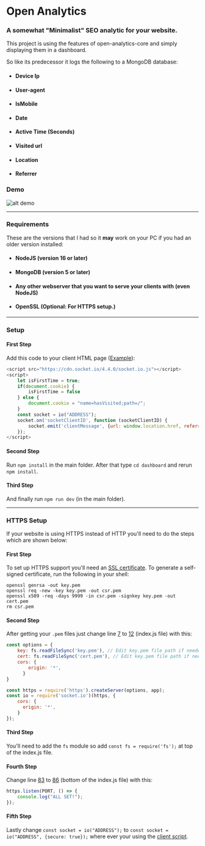 # Open Analytics
### A somewhat "Minimalist" SEO analytic for your website.

This project is using the features of open-analytics-core and simply displaying them in a dashboard.

So like its predecessor it logs the following to a MongoDB database:
- #### Device Ip
- #### User-agent
- #### IsMobile
- #### Date
- #### Active Time (Seconds)
- #### Visited url
- #### Location
- #### Referrer

### Demo

![alt demo](assets/demo.gif)

------------
### Requirements
These are the versions that I had so it **may** work on your PC if you had an older version installed:
- #### NodeJS (version 16 or later)
- #### MongoDB (version 5 or later)
- #### Any other webserver that you want to serve your clients with (even NodeJS)
- #### OpenSSL (Optional: For HTTPS setup.)

------------
### Setup

#### First Step
Add this code to your client HTML page ([Example](assets/clientExample.html "Example")):

```javascript
<script src="https://cdn.socket.io/4.4.0/socket.io.js"></script>
<script>
    let isFirstTime = true;
    if(document.cookie) {
    	isFirstTime = false
    } else {
        document.cookie = "name=hasVisited;path=/";
    }
    const socket = io("ADDRESS");
    socket.on('socketClientID', function (socketClientID) {
        socket.emit('clientMessage', {url: window.location.href, referrer: document.referrer, isFirstVisit: isFirstTime});
    });
</script>
```

#### Second Step
Run `npm install` in the main folder.
After that type `cd dashboard` and rerun `npm install`.
#### Third Step
And finally run `npm run dev` (in the main folder).

------------

### HTTPS Setup
If your website is using HTTPS instead of HTTP you'll need to do the steps which are shown below:
#### First Step
To set up HTTPS support you'll need an [SSL certificate](https://nodejs.org/en/knowledge/HTTP/servers/how-to-create-a-HTTPS-server/ "SSL certificate").
To generate a self-signed certificate, run the following in your shell:

    openssl genrsa -out key.pem
    openssl req -new -key key.pem -out csr.pem
    openssl x509 -req -days 9999 -in csr.pem -signkey key.pem -out cert.pem
    rm csr.pem
    
#### Second Step
After getting your `.pem` files just change line [7](https://github.com/Daniel31x13/open-analytics/blob/14aa0a39bd2af7f432d7a0c044b4af3fbd781058/index.js#L7) to [12](https://github.com/Daniel31x13/open-analytics/blob/14aa0a39bd2af7f432d7a0c044b4af3fbd781058/index.js#L12) (index.js file) with this: 

```javascript
const options = {
    key: fs.readFileSync('key.pem'), // Edit key.pem file path if needed (Default: Main folder)
    cert: fs.readFileSync('cert.pem'), // Edit key.pem file path if needed (Default: Main folder)
    cors: {
        origin: '*',
      }
}

const https = require('https').createServer(options, app);
const io = require('socket.io')(https, {
    cors: {
      origin: '*',
    }
});
```
#### Third Step
You'll need to add the `fs` module so add `const fs = require('fs');` at top of the index.js file.

#### Fourth Step
Change line [83](https://github.com/Daniel31x13/open-analytics/blob/14aa0a39bd2af7f432d7a0c044b4af3fbd781058/index.js#L83) to [86](https://github.com/Daniel31x13/open-analytics/blob/14aa0a39bd2af7f432d7a0c044b4af3fbd781058/index.js#L86) (bottom of the index.js file) with this:

```javascript
https.listen(PORT, () => {
    console.log("ALL SET!");
});
```

#### Fifth Step
Lastly change `const socket = io("ADDRESS");` to `const socket = io("ADDRESS", {secure: true});` where ever your using the [client script](clientExample.html "client script").
